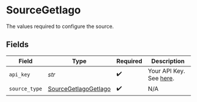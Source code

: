 # SourceGetlago

The values required to configure the source.


## Fields

| Field                                                                        | Type                                                                         | Required                                                                     | Description                                                                  |
| ---------------------------------------------------------------------------- | ---------------------------------------------------------------------------- | ---------------------------------------------------------------------------- | ---------------------------------------------------------------------------- |
| `api_key`                                                                    | *str*                                                                        | :heavy_check_mark:                                                           | Your API Key. See <a href="https://doc.getlago.com/docs/api/intro">here</a>. |
| `source_type`                                                                | [SourceGetlagoGetlago](../../models/shared/sourcegetlagogetlago.md)          | :heavy_check_mark:                                                           | N/A                                                                          |